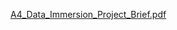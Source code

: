 [A4_Data_Immersion_Project_Brief.pdf](https://github.com/user-attachments/files/20998983/A4_Data_Immersion_Project_Brief.pdf)
